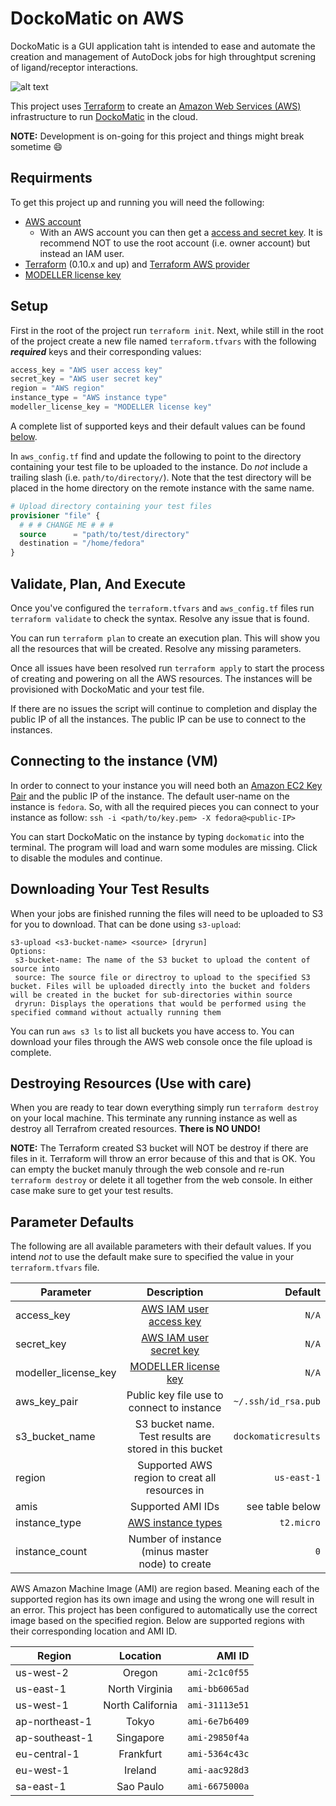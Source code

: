 # DockoMatic on AWS
DockoMatic is a GUI application taht is intended to ease and automate the creation and management of AutoDock jobs for high throughtput screning of ligand/receptor interactions.

![alt text](https://a.fsdn.com/con/app/proj/dockomatic/screenshots/DockoMatic%20Main.png/1)

This project uses [Terraform](https://www.terraform.io/) to create an [Amazon Web Services (AWS)](https://aws.amazon.com/) infrastructure to run [DockoMatic](https://goo.gl/n2tgKo)
in the cloud.

**NOTE:** Development is on-going for this project and things might break sometime :smile:

## Requirments
To get this project up and running you will need the following:
  * [AWS account](https://aws.amazon.com/)
    * With an AWS account you can then get a [access and secret key](https://goo.gl/b9rHov). It is recommend NOT to use the root account (i.e. owner account) but instead an IAM user.
  * [Terraform](https://www.terraform.io) (0.10.x and up) and [Terraform AWS provider](https://github.com/terraform-providers/terraform-provider-aws)
  * [MODELLER license key](https://goo.gl/ufNr7Z)

## Setup
First in the root of the project run `terraform init`. Next, while still in the root of the project create a new file named `terraform.tfvars` with the
following *__required__* keys and their corresponding values:

  ```terraform
  access_key = "AWS user access key"
  secret_key = "AWS user secret key"
  region = "AWS region"
  instance_type = "AWS instance type"
  modeller_license_key = "MODELLER license key"
  ```
  A complete list of supported keys and their default values can be found
  [below](#paramters-defaults).

  In `aws_config.tf` find and update the following to point to the directory
  containing your test file to be uploaded to the instance. Do *not* include a
  trailing slash (i.e. `path/to/directory/`). Note that the test directory will
  be placed in the home directory on the remote instance with the same name.

  ```terraform
  # Upload directory containing your test files
  provisioner "file" {
    # # # CHANGE ME # # #
    source      = "path/to/test/directory"
    destination = "/home/fedora"
  }
  ```

## Validate, Plan, And Execute
Once you've configured the `terraform.tfvars` and `aws_config.tf` files run
`terraform validate` to check the syntax. Resolve any issue that is found.

You can run `terraform plan` to create an execution plan. This will show you all
the resources that will be created. Resolve any missing parameters.

Once all issues have been resolved run `terraform apply` to start the process of
creating and powering on all the AWS resources. The instances will be provisioned
with DockoMatic and your test file.

If there are no issues the script will continue to completion and display the
public IP of all the instances. The public IP can be use to connect to the instances.

## Connecting to the instance (VM)
In order to connect to your instance you will need both an
[Amazon EC2 Key Pair](https://goo.gl/dS8Dty) and the public IP of the instance.
The default user-name on the instance is `fedora`. So, with all the required
pieces you can connect to your instance as follow:
`ssh -i <path/to/key.pem> -X fedora@<public-IP>`

You can start DockoMatic on the instance by typing `dockomatic` into the terminal. The program will load and warn some modules are missing. Click to disable the modules and continue.

## Downloading Your Test Results
When your jobs are finished running the files will need to be uploaded to S3 for you to download. That can be done using `s3-upload`:

```
s3-upload <s3-bucket-name> <source> [dryrun]
Options:
 s3-bucket-name: The name of the S3 bucket to upload the content of source into
 source: The source file or directroy to upload to the specified S3 bucket. Files will be uploaded directly into the bucket and folders will be created in the bucket for sub-directories within source
 dryrun: Displays the operations that would be performed using the specified command without actually running them
```
You can run `aws s3 ls` to list all buckets you have access to. You can download your files through the AWS web console once the file upload is complete.

## Destroying Resources (Use with care)
When you are ready to tear down everything simply run `terraform destroy` on your local machine. This terminate any running instance as well as destroy all Terrafrom created resources. **There is NO UNDO!**

__**NOTE:**__ The Terraform created S3 bucket will NOT be destroy if there are files in it. Terraform will throw an error because of this and that is OK. You can empty the bucket manuly through the web console and re-run `terraform destroy` or delete it all together from the web console. In either case make sure to get your test results.

## Parameter Defaults
The following are all available parameters with their default values. If you
intend *not* to use the default make sure to specified the value in your
`terraform.tfvars` file.

|Parameter           | Description                                          | Default|
|-------------       |:-------------:                                       |  -----:|
|access_key          |[AWS IAM user access key](https://goo.gl/b9rHov)      | `N/A`  |
|secret_key          |[AWS IAM user secret key](https://goo.gl/b9rHov)      | `N/A`  |
|modeller_license_key|[MODELLER license key](https://goo.gl/ufNr7Z)         | `N/A`             |
|aws_key_pair        |Public key file use to connect to instance            |`~/.ssh/id_rsa.pub`|
|s3_bucket_name      |S3 bucket name. Test results are stored in this bucket|`dockomaticresults`|
|region              |Supported AWS region to creat all resources in        |`us-east-1`|
|amis                |Supported AMI IDs                                     |see table below|
|instance_type       |[AWS instance types](https://goo.gl/tLFwSp)           |`t2.micro`|
|instance_count      |Number of instance (minus master node) to create      |`0`       |

AWS Amazon Machine Image (AMI) are region based. Meaning each of the supported
region has its own image and using the wrong one will result in an error. This
project has been configured to automatically use the correct image based on the
specified region. Below are supported regions with their corresponding location
and AMI ID.

| Region        | Location        | AMI ID|
| ------------- |:-------------:  | -----:|
| us-west-2     | Oregon          | `ami-2c1c0f55`|
| us-east-1     | North Virginia  | `ami-bb6065ad`|
| us-west-1     | North California| `ami-31113e51`|
| ap-northeast-1| Tokyo           | `ami-6e7b6409`|
| ap-southeast-1| Singapore       | `ami-29850f4a`|
| eu-central-1  | Frankfurt       | `ami-5364c43c`|
| eu-west-1     | Ireland         | `ami-aac928d3`|
| sa-east-1     | Sao Paulo       | `ami-6675000a`|
